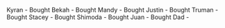 Kyran - Bought 
Bekah - Bought 
Mandy - Bought
Justin - Bought
Truman - Bought
Stacey - Bought 
Shimoda - Bought
Juan - Bought
Dad - 